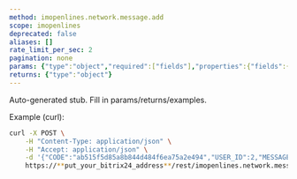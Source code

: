 ```yaml
---
method: imopenlines.network.message.add
scope: imopenlines
deprecated: false
aliases: []
rate_limit_per_sec: 2
pagination: none
params: {"type":"object","required":["fields"],"properties":{"fields":{"type":"object"}}}
returns: {"type":"object"}
---
```


Auto-generated stub. Fill in params/returns/examples.

Example (curl):

```bash
curl -X POST \
    -H "Content-Type: application/json" \
    -H "Accept: application/json" \
    -d '{"CODE":"ab515f5d85a8b844d484f6ea75a2e494","USER_ID":2,"MESSAGE":"message text","ATTACH":"","KEYBOARD":"","URL_PREVIEW":"Y","auth":"**put_access_token_here**"}' \
    https://**put_your_bitrix24_address**/rest/imopenlines.network.message.add
```
